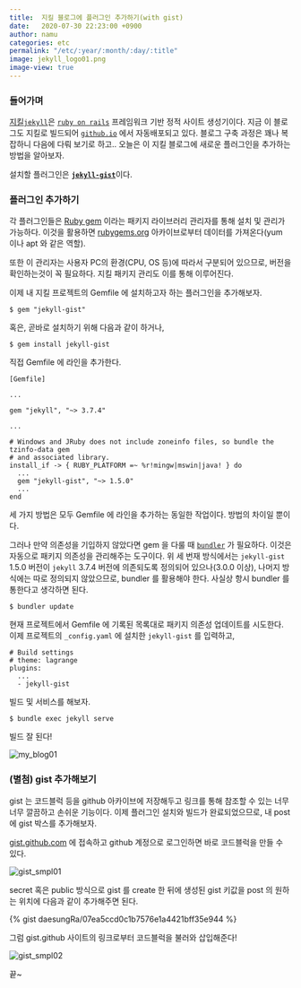 ```yaml
---
title:  지킬 블로그에 플러그인 추가하기(with gist)
date:   2020-07-30 22:23:00 +0900
author: namu
categories: etc
permalink: "/etc/:year/:month/:day/:title"
image: jekyll_logo01.png
image-view: true
---
```


### 들어가며

[지킬```jekyll```](https://jekyllrb.com/docs/)은 [```ruby on rails```](https://rubyonrails.org/) 프레임워크 기반
정적 사이트 생성기이다. 지금 이 블로그도 지킬로 빌드되어 [```github.io```](https://pages.github.com/) 에서 자동배포되고 있다.
블로그 구축 과정은 꽤나 복잡하니 다음에 다뤄 보기로 하고.. 오늘은 이 지킬 블로그에 새로운 플러그인을 추가하는 방법을 알아보자.

설치할 플러그인은 [**```jekyll-gist```**](https://github.com/jekyll/jekyll-gist)이다.

### 플러그인 추가하기

각 플러그인들은 [Ruby gem](https://rubygems.org/) 이라는 패키지 라이브러리 관리자를 통해 설치 및 관리가 가능하다.
이것을 활용하면 [rubygems.org](https://rubygems.org/) 아카이브로부터 데이터를 가져온다(yum 이나 apt 와 같은 역할).

또한 이 관리자는 사용자 PC의 환경(CPU, OS 등)에 따라서 구분되어 있으므로, 버전을 확인하는것이 꼭 필요하다.
지킬 패키지 관리도 이를 통해 이루어진다.

이제 내 지킬 프로젝트의 Gemfile 에 설치하고자 하는 플러그인을 추가해보자.

```text
$ gem "jekyll-gist"
```

혹은, 곧바로 설치하기 위해 다음과 같이 하거나,

```text
$ gem install jekyll-gist
```

직접 Gemfile 에 라인을 추가한다.

```text
[Gemfile]

...

gem "jekyll", "~> 3.7.4"

...

# Windows and JRuby does not include zoneinfo files, so bundle the tzinfo-data gem
# and associated library.
install_if -> { RUBY_PLATFORM =~ %r!mingw|mswin|java! } do
  ...
  gem "jekyll-gist", "~> 1.5.0"
  ...
end
```

세 가지 방법은 모두 Gemfile 에 라인을 추가하는 동일한 작업이다. 방법의 차이일 뿐이다.

그러나 만약 의존성을 기입하지 않았다면 gem 을 다룰 때 [```bundler```](https://ruby-korea.github.io/bundler-site/) 가 필요하다.
이것은 자동으로 패키지 의존성을 관리해주는 도구이다.
위 세 번재 방식에서는 ```jekyll-gist``` 1.5.0 버전이 ```jekyll``` 3.7.4 버전에 의존되도록 정의되어 있으나(3.0.0 이상),
나머지 방식에는 따로 정의되지 않았으므로, bundler 를 활용해야 한다. 사실상 항시 bundler 를 통한다고 생각하면 된다.

```text
$ bundler update
```

현재 프로젝트에서 Gemfile 에 기록된 목록대로 패키지 의존성 업데이트를 시도한다.<br>
이제 프로젝트의 ```_config.yaml``` 에 설치한 ```jekyll-gist``` 를 입력하고,

```text
# Build settings
# theme: lagrange
plugins:
  ...
  - jekyll-gist
```

빌드 및 서비스를 해보자.

```text
$ bundle exec jekyll serve
```

빌드 잘 된다!

![my_blog01](https://daesungra.github.io/namu/assets/img/my_blog01.png)

### (별첨) gist 추가해보기

gist 는 코드블럭 등을 github 아카이브에 저장해두고 링크를 통해 참조할 수 있는 너무너무 깔끔하고 손쉬운 기능이다.
이제 플러그인 설치와 빌드가 완료되었으므로, 내 post 에 gist 박스를 추가해보자.

[gist.github.com](https://gist.github.com/) 에 접속하고 github 계정으로 로그인하면 바로 코드블럭을 만들 수 있다.

![gist_smpl01](https://daesungra.github.io/namu/assets/img/gist_smpl01.png)

secret 혹은 public 방식으로 gist 를 create 한 뒤에 생성된 gist 키값을 post 의 원하는 위치에 다음과 같이 추가해주면 된다.

{% gist daesungRa/07ea5ccd0c1b7576e1a4421bff35e944 %}

그럼 gist.github 사이트의 링크로부터 코드블럭을 불러와 삽입해준다!

![gist_smpl02](https://daesungra.github.io/namu/assets/img/gist_smpl02.png)

끝~
